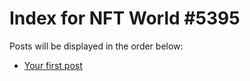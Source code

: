 # Index for NFT World #5395
Posts will be displayed in the order below:

- [Your first post](./001-first.md)

